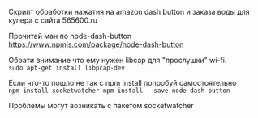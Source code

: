Скрипт обработки нажатия на amazon dash button и заказа воды для кулера с сайта 565600.ru 


Прочитай ман по node-dash-button https://www.npmjs.com/package/node-dash-button

Обрати внимание что ему нужен libcap для "прослушки" wi-fi.
<code>
sudo apt-get install libpcap-dev
</code>


Если что-то пошло не так с npm install попробуй самостоятельно
<code>
npm install socketwatcher
npm install --save node-dash-button
</code>

Проблемы могут возникать с пакетом socketwatcher

